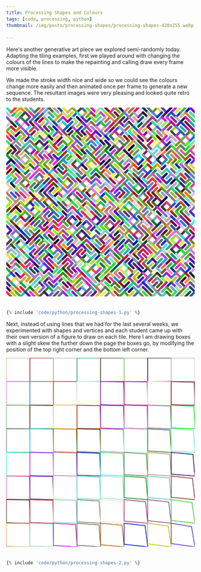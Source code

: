 ```yaml
---
title: Processing Shapes and Colours
tags: [code, processing, python]
thumbnail: /img/posts/processing-shapes/processing-shapes-420x255.webp

---
```


Here's another generative art piece we explored semi-randomly today. Adapting the tiling examples, first we played around with changing the
colours of the lines to make the repainting and calling draw every frame more visible.

We made the stroke width nice and wide so we could see the colours change more easily and then animated once per frame to generate a new sequence. The
resultant images were very pleasing and looked quite retro to the students.

![first](/img/posts/processing-shapes/processing-shapes-1.webp)

```python

{% include 'code/python/processing-shapes-1.py' %}

```

Next, instead of using lines that we had for the last several weeks, we experimented with shapes and vertices and each student came up with their
own version of a figure to draw on each tile. Here I am drawing boxes with a slight skew the further down the page the boxes go, by modifying the position
of the top right corner and the bottom left corner.

![second](/img/posts/processing-shapes/processing-shapes-2.webp)

```python

{% include 'code/python/processing-shapes-2.py' %}

```

